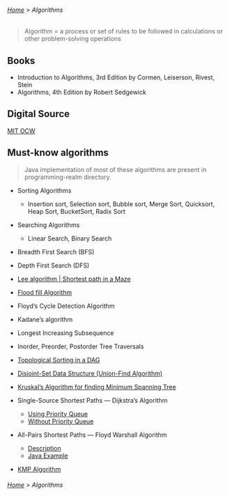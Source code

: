 ###### [Home](../../../README.md) > Algorithms

> Algorithm = a process or set of rules to be followed in calculations or other problem-solving operations

## Books
- Introduction to Algorithms, 3rd Edition by Cormen, Leiserson, Rivest, Stein
- Algorithms, 4th Edition by Robert Sedgewick

## Digital Source
[MIT OCW](https://www.youtube.com/user/MIT/search?query=Algorithm)

## Must-know algorithms

>Java implementation of most of these algorithms are present in programming-realm directory.

- Sorting Algorithms
    -  Insertion sort, Selection sort, Bubble sort, Merge Sort, Quicksort, Heap Sort, BucketSort, Radix Sort

- Searching Algorithms    
    - Linear Search, Binary Search

- Breadth First Search (BFS)
- Depth First Search (DFS)
- [Lee algorithm | Shortest path in a Maze](https://www.techiedelight.com/lee-algorithm-shortest-path-in-a-maze/)
- [Flood fill Algorithm](https://www.techiedelight.com/flood-fill-algorithm/)
- Floyd’s Cycle Detection Algorithm
- Kadane’s algorithm
- Longest Increasing Subsequence
- Inorder, Preorder, Postorder Tree Traversals
- [Topological Sorting in a DAG](../../programming-realm/code_problems/src/main/java/com/satyam/ds/graph/topologicalsorting/README.md)
- [Disjoint-Set Data Structure (Union-Find Algorithm)](../../programming-realm/code_problems/src/main/java/com/satyam/ds/graph/cycle/UnionFindAlgorithm.java)
- [Kruskal’s Algorithm for finding Minimum Spanning Tree](../../programming-realm/code_problems/src/main/java/com/satyam/ds/graph/minimumspanningtree/kruskal/README.md)
- Single-Source Shortest Paths — Dijkstra’s Algorithm
   - [Using Priority Queue](https://www.geeksforgeeks.org/dijkstras-shortest-path-algorithm-in-java-using-priorityqueue/)
   - [Without Priority Queue](https://www.geeksforgeeks.org/java-program-for-dijkstras-shortest-path-algorithm-greedy-algo-7/)
- All-Pairs Shortest Paths — Floyd Warshall Algorithm
    - [Description](https://brilliant.org/wiki/floyd-warshall-algorithm/)
    - [Java Example](https://www.programiz.com/dsa/floyd-warshall-algorithm)
- [KMP Algorithm](http://i-satyam.blogspot.com/2015/12/knuth-morris-pratt-algorithm.html)

###### [Home](../../../README.md) > Algorithms
